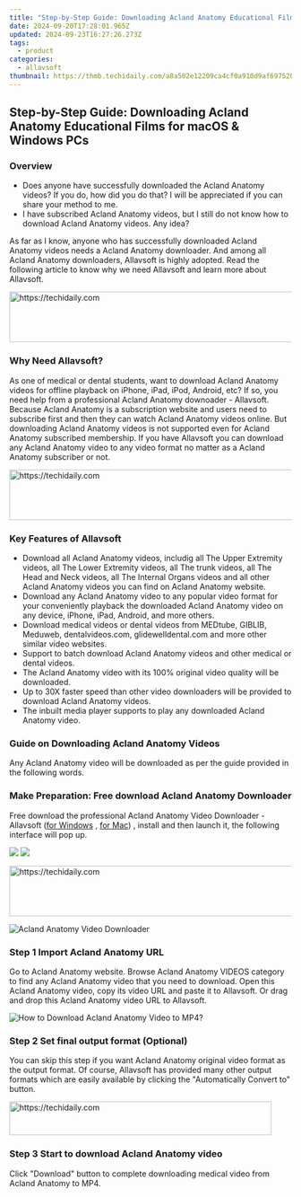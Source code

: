 ```yaml
---
title: "Step-by-Step Guide: Downloading Acland Anatomy Educational Films for macOS & Windows PCs"
date: 2024-09-20T17:28:01.965Z
updated: 2024-09-23T16:27:26.273Z
tags:
  - product
categories:
  - allavsoft
thumbnail: https://thmb.techidaily.com/a8a502e12209ca4cf0a910d9af6975208a0b7497dd6ac900e046b6637a6b7e0e.jpg
---
```


## Step-by-Step Guide: Downloading Acland Anatomy Educational Films for macOS & Windows PCs

### Overview

* Does anyone have successfully downloaded the Acland Anatomy videos? If you do, how did you do that? I will be appreciated if you can share your method to me.
* I have subscribed Acland Anatomy videos, but I still do not know how to download Acland Anatomy videos. Any idea?

As far as I know, anyone who has successfully downloaded Acland Anatomy videos needs a Acland Anatomy downloader. And among all Acland Anatomy downloaders, Allavsoft is highly adopted. Read the following article to know why we need Allavsoft and learn more about Allavsoft.

<!-- affiliate ads begin -->
<a href="https://appsumo.8odi.net/c/5597632/2144309/7443" target="_top" id="2144309">
  <img src="//a.impactradius-go.com/display-ad/7443-2144309" border="0" alt="https://techidaily.com" width="728" height="90"/>
</a>
<img height="0" width="0" src="https://appsumo.8odi.net/i/5597632/2144309/7443" style="position:absolute;visibility:hidden;" border="0" />
<!-- affiliate ads end -->

### Why Need Allavsoft?

As one of medical or dental students, want to download Acland Anatomy videos for offline playback on iPhone, iPad, iPod, Android, etc? If so, you need help from a professional Acland Anatomy downoader - Allavsoft. Because Acland Anatomy is a subscription website and users need to subscribe first and then they can watch Acland Anatomy videos online. But downloading Acland Anatomy videos is not supported even for Acland Anatomy subscribed membership. If you have Allavsoft you can download any Acland Anatomy video to any video format no matter as a Acland Anatomy subscriber or not.

<!-- affiliate ads begin -->
<a href="https://appsumo.8odi.net/c/5597632/2144277/7443" target="_top" id="2144277">
  <img src="//a.impactradius-go.com/display-ad/7443-2144277" border="0" alt="https://techidaily.com" width="600" height="90"/>
</a>
<img height="0" width="0" src="https://appsumo.8odi.net/i/5597632/2144277/7443" style="position:absolute;visibility:hidden;" border="0" />
<!-- affiliate ads end -->

### Key Features of Allavsoft

* Download all Acland Anatomy videos, includig all The Upper Extremity videos, all The Lower Extremity videos, all The trunk videos, all The Head and Neck videos, all The Internal Organs videos and all other Acland Anatomy videos you can find on Acland Anatomy website.
* Download any Acland Anatomy video to any popular video format for your conveniently playback the downloaded Acland Anatomy video on any device, iPhone, iPad, Android, and more others.
* Download medical videos or dental videos from MEDtube, GIBLIB, Meduweb, dentalvideos.com, glidewelldental.com and more other similar video websites.
* Support to batch download Acland Anatomy videos and other medical or dental videos.
* The Acland Anatomy video with its 100% original video quality will be downloaded.
* Up to 30X faster speed than other video downloaders will be provided to download Acland Anatomy videos.
* The inbuilt media player supports to play any downloaded Acland Anatomy video.

### Guide on Downloading Acland Anatomy Videos

Any Acland Anatomy video will be downloaded as per the guide provided in the following words.

### Make Preparation: Free download Acland Anatomy Downloader

Free download the professional Acland Anatomy Video Downloader - Allavsoft ([for Windows](https://tools.techidaily.com/allavsoft/products/) , [for Mac](https://tools.techidaily.com/allavsoft/products/)) , install and then launch it, the following interface will pop up.

[![](https://www.allavsoft.com/how-to/../images/how-to/free-download-win.jpg)](https://tools.techidaily.com/allavsoft/products/) [![](https://www.allavsoft.com/how-to/../images/how-to/free-download-mac.jpg)](https://tools.techidaily.com/allavsoft/products/)

<!-- affiliate ads begin -->
<a href="https://aligracehair.sjv.io/c/5597632/1959778/19272" target="_top" id="1959778">
  <img src="//a.impactradius-go.com/display-ad/19272-1959778" border="0" alt="https://techidaily.com" width="728" height="90"/>
</a>
<img height="0" width="0" src="https://aligracehair.sjv.io/i/5597632/1959778/19272" style="position:absolute;visibility:hidden;" border="0" />
<!-- affiliate ads end -->

![Acland Anatomy Video Downloader](https://www.allavsoft.com/how-to/../images/allavsoft/screen-shot-600.jpg)

### Step 1 Import Acland Anatomy URL

Go to Acland Anatomy website. Browse Acland Anatomy VIDEOS category to find any Acland Anatomy video that you need to download. Open this Acland Anatomy video, copy its video URL and paste it to Allavsoft. Or drag and drop this Acland Anatomy video URL to Allavsoft.

![How to Download Acland Anatomy Video to MP4?](https://www.allavsoft.com/how-to/../images/how-to/download-rtmp-video/download-rtmp-video.jpg)

### Step 2 Set final output format (Optional)

You can skip this step if you want Acland Anatomy original video format as the output format. Of course, Allavsoft has provided many other output formats which are easily available by clicking the "Automatically Convert to" button.

<!-- affiliate ads begin -->
<a href="https://aligracehair.sjv.io/c/5597632/2135360/19272" target="_top" id="2135360">
  <img src="//a.impactradius-go.com/display-ad/19272-2135360" border="0" alt="https://techidaily.com" width="468" height="60"/>
</a>
<img height="0" width="0" src="https://aligracehair.sjv.io/i/5597632/2135360/19272" style="position:absolute;visibility:hidden;" border="0" />
<!-- affiliate ads end -->

### Step 3 Start to download Acland Anatomy video

Click "Download" button to complete downloading medical video from Acland Anatomy to MP4.

<ins class="adsbygoogle"
     style="display:block"
     data-ad-format="autorelaxed"
     data-ad-client="ca-pub-7571918770474297"
     data-ad-slot="1223367746"></ins>

<ins class="adsbygoogle"
     style="display:block"
     data-ad-client="ca-pub-7571918770474297"
     data-ad-slot="8358498916"
     data-ad-format="auto"
     data-full-width-responsive="true"></ins>



